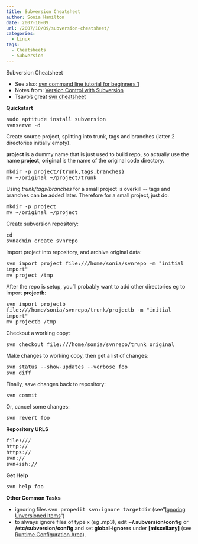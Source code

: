 ```yaml
---
title: Subversion Cheatsheet
author: Sonia Hamilton
date: 2007-10-09
url: /2007/10/09/subversion-cheatsheet/
categories:
  - Linux
tags:
  - Cheatsheets
  - Subversion
---
```

Subversion Cheatsheet

<!--more-->

  * See also: [svn command line tutorial for beginners 1 ][1]
  * Notes from: [Version Control with Subversion][2]
  * Tsavo&#8217;s great [svn cheatsheet][3]

**Quickstart**

<tt>sudo aptitude install subversion</tt>  
<tt>svnserve -d</tt>

<!--more-->Create source project, splitting into trunk, tags and branches (latter 2 directories initially empty). 

**project** is a dummy name that is just used to build repo, so actually use the name **project**, **original** is the name of the original code directory.

<tt>mkdir -p project/{trunk,tags,branches}</tt>  
<tt>mv ~/original ~/project/trunk</tt>

Using *trunk/tags/branches* for a small project is overkill -- tags and branches can be added later. Therefore for a small project, just do:

<tt>mkdir -p project</tt>  
<tt>mv ~/original ~/project</tt>

Create subversion repository:

<tt>cd</tt>  
<tt>svnadmin create svnrepo</tt>

Import project into repository, and archive original data:

<tt>svn import project file:///home/sonia/svnrepo -m "initial import"</tt>  
<tt>mv project /tmp</tt>

After the repo is setup, you&#8217;ll probably want to add other directories eg to import **projectb**:

<tt>svn import projectb file:///home/sonia/svnrepo/trunk/projectb -m "initial import"</tt>  
<tt>mv projectb /tmp</tt>

Checkout a working copy:

<tt>svn checkout file:///home/sonia/svnrepo/trunk original</tt>

Make changes to working copy, then get a list of changes:  
<tt></tt>

<tt>svn status --show-updates --verbose foo</tt>  
<tt>svn diff</tt>

Finally, save changes back to repository:  
<tt></tt>

<tt>svn commit</tt>

Or, cancel some changes:  
<tt></tt>

<tt>svn revert foo</tt>

**Repository URLS**

<tt>file:///</tt>  
<tt>http://</tt>  
<tt>https://</tt>  
<tt>svn://</tt>  
<tt>svn+ssh://</tt>

**Get Help**

<tt>svn help foo</tt>

**Other Common Tasks**

  * ignoring files <tt>svn propedit svn:ignore targetdir</tt> (see&#8221;[Ignoring Unversioned Items][4]&#8220;)
  * to always ignore files of type x (eg .mp3), edit **~/.subversion/config** or **/etc/subversion/config** and set **global-ignores** under **[miscellany]** (see [Runtime Configuration Area][5]).

 [1]: http://linux.byexamples.com/archives/255/svn-command-line-tutorial-for-beginners-1/
 [2]: http://svnbook.red-bean.com/
 [3]: http://jwamicha.wordpress.com/2008/05/29/subversion-a-summary-cheat-sheet-learn-svn-in-10-minutes/
 [4]: http://svnbook.red-bean.com/en/1.4/svn.advanced.props.special.ignore.html
 [5]: http://svnbook.red-bean.com/en/1.4/svn.advanced.confarea.html
